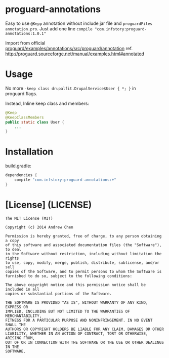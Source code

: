 proguard-annotations
====================

Easy to use `@Kepp` annotation without include jar file and `proguardFiles annotation.pro`. Just add one line `compile "com.infstory:proguard-annotations:1.0.1"`

Import from official [proguard/examples/annotations/src/proguard/annotation](https://github.com/facebook/proguard/tree/master/examples/annotations/src/proguard/annotation) ref. http://proguard.sourceforge.net/manual/examples.html#annotated

Usage
=====

No more ```-keep class drupalfit.DrupalService$User { *; }``` in proguard.flags.

Instead, Inline keep class and members:

```java
@Keep
@KeepClassMembers
public static class User {
    ...
}
```

Installation
============

build.gradle:

```gradle
dependencies {
    compile "com.infstory:proguard-annotations:+"
}
```

[License] (LICENSE)
===================

```
The MIT License (MIT)

Copyright (c) 2014 Andrew Chen

Permission is hereby granted, free of charge, to any person obtaining a copy
of this software and associated documentation files (the "Software"), to deal
in the Software without restriction, including without limitation the rights
to use, copy, modify, merge, publish, distribute, sublicense, and/or sell
copies of the Software, and to permit persons to whom the Software is
furnished to do so, subject to the following conditions:

The above copyright notice and this permission notice shall be included in all
copies or substantial portions of the Software.

THE SOFTWARE IS PROVIDED "AS IS", WITHOUT WARRANTY OF ANY KIND, EXPRESS OR
IMPLIED, INCLUDING BUT NOT LIMITED TO THE WARRANTIES OF MERCHANTABILITY,
FITNESS FOR A PARTICULAR PURPOSE AND NONINFRINGEMENT. IN NO EVENT SHALL THE
AUTHORS OR COPYRIGHT HOLDERS BE LIABLE FOR ANY CLAIM, DAMAGES OR OTHER
LIABILITY, WHETHER IN AN ACTION OF CONTRACT, TORT OR OTHERWISE, ARISING FROM,
OUT OF OR IN CONNECTION WITH THE SOFTWARE OR THE USE OR OTHER DEALINGS IN THE
SOFTWARE.
```
